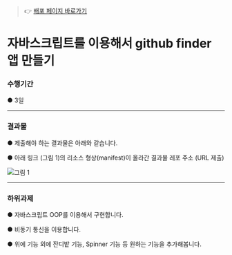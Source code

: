 > 👉 [배포 페이지 바로가기](https://sj70.github.io/Github_Finder/)

# 자바스크립트를 이용해서 github finder 앱 만들기

### 수행기간

● 3일

---

### 결과물

● 제출해야 하는 결과물은 아래와 같습니다.

● 아래 링크 (그림 1)의 리소스 형상(manifest)이 올라간 결과물 레포 주소 (URL 제출)

![그림 1](https://lh4.googleusercontent.com/0ssibwlS0PUq_PLuxVrNIWWWALeAVmxcMwBi_oJOS5QAxp_XMWO-fK1cbd-OGQ0Tw9gyY3VPbJdIv26d2V38lDvDa7I1HXXqXKQDWJ4Vt5A7FVQ8yHr-Xd_oTB6-YAjNErvxJ8QS3CoCo5CFIoTdH0o)

---

### 하위과제

● 자바스크립트 OOP를 이용해서 구현합니다.

● 비동기 통신을 이용합니다.

● 위에 기능 외에 잔디밭 기능, Spinner 기능 등 원하는 기능을 추가해봅니다.